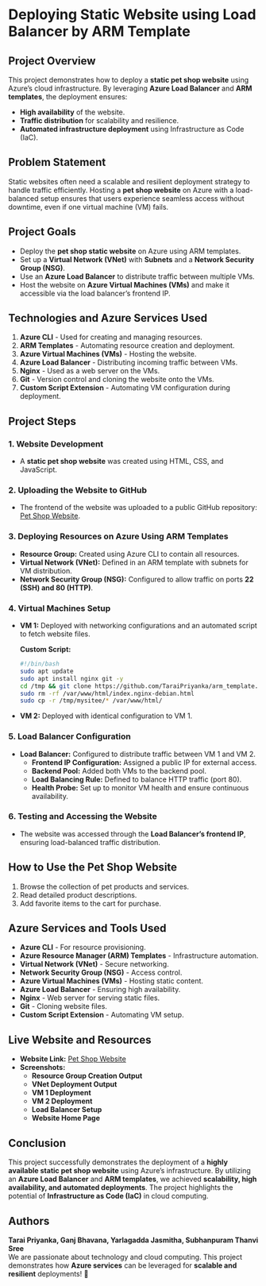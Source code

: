 # Deploying Static Website using Load Balancer by ARM Template

## Project Overview

This project demonstrates how to deploy a **static pet shop website** using Azure’s cloud infrastructure. By leveraging **Azure Load Balancer** and **ARM templates**, the deployment ensures:

- **High availability** of the website.
- **Traffic distribution** for scalability and resilience.
- **Automated infrastructure deployment** using Infrastructure as Code (IaC).

## Problem Statement

Static websites often need a scalable and resilient deployment strategy to handle traffic efficiently. Hosting a **pet shop website** on Azure with a load-balanced setup ensures that users experience seamless access without downtime, even if one virtual machine (VM) fails.

## Project Goals

- Deploy the **pet shop static website** on Azure using ARM templates.
- Set up a **Virtual Network (VNet)** with **Subnets** and a **Network Security Group (NSG)**.
- Use an **Azure Load Balancer** to distribute traffic between multiple VMs.
- Host the website on **Azure Virtual Machines (VMs)** and make it accessible via the load balancer’s frontend IP.

## Technologies and Azure Services Used

1. **Azure CLI** - Used for creating and managing resources.
2. **ARM Templates** - Automating resource creation and deployment.
3. **Azure Virtual Machines (VMs)** - Hosting the website.
4. **Azure Load Balancer** - Distributing incoming traffic between VMs.
5. **Nginx** - Used as a web server on the VMs.
6. **Git** - Version control and cloning the website onto the VMs.
7. **Custom Script Extension** - Automating VM configuration during deployment.

## Project Steps

### 1. Website Development
- A **static pet shop website** was created using HTML, CSS, and JavaScript.

### 2. Uploading the Website to GitHub
- The frontend of the website was uploaded to a public GitHub repository: [Pet Shop Website](https://github.com/TaraiPriyanka/arm_template.git).

### 3. Deploying Resources on Azure Using ARM Templates
- **Resource Group:** Created using Azure CLI to contain all resources.
- **Virtual Network (VNet):** Defined in an ARM template with subnets for VM distribution.
- **Network Security Group (NSG):** Configured to allow traffic on ports **22 (SSH) and 80 (HTTP)**.

### 4. Virtual Machines Setup
- **VM 1:** Deployed with networking configurations and an automated script to fetch website files.

  **Custom Script:**
  ```bash
  #!/bin/bash
  sudo apt update
  sudo apt install nginx git -y
  cd /tmp && git clone https://github.com/TaraiPriyanka/arm_template.git mysitee
  sudo rm -rf /var/www/html/index.nginx-debian.html
  sudo cp -r /tmp/mysitee/* /var/www/html/
  ```

- **VM 2:** Deployed with identical configuration to VM 1.

### 5. Load Balancer Configuration
- **Load Balancer:** Configured to distribute traffic between VM 1 and VM 2.
  - **Frontend IP Configuration:** Assigned a public IP for external access.
  - **Backend Pool:** Added both VMs to the backend pool.
  - **Load Balancing Rule:** Defined to balance HTTP traffic (port 80).
  - **Health Probe:** Set up to monitor VM health and ensure continuous availability.

### 6. Testing and Accessing the Website
- The website was accessed through the **Load Balancer’s frontend IP**, ensuring load-balanced traffic distribution.

## How to Use the Pet Shop Website

1. Browse the collection of pet products and services.
2. Read detailed product descriptions.
3. Add favorite items to the cart for purchase.

## Azure Services and Tools Used

- **Azure CLI** - For resource provisioning.
- **Azure Resource Manager (ARM) Templates** - Infrastructure automation.
- **Virtual Network (VNet)** - Secure networking.
- **Network Security Group (NSG)** - Access control.
- **Azure Virtual Machines (VMs)** - Hosting static content.
- **Azure Load Balancer** - Ensuring high availability.
- **Nginx** - Web server for serving static files.
- **Git** - Cloning website files.
- **Custom Script Extension** - Automating VM setup.

## Live Website and Resources

- **Website Link:** [Pet Shop Website](https://github.com/TaraiPriyanka/arm_template.git)
- **Screenshots:**
  - **Resource Group Creation Output**
  - **VNet Deployment Output**
  - **VM 1 Deployment**
  - **VM 2 Deployment**
  - **Load Balancer Setup**
  - **Website Home Page**

## Conclusion

This project successfully demonstrates the deployment of a **highly available static pet shop website** using Azure’s infrastructure. By utilizing an **Azure Load Balancer** and **ARM templates**, we achieved **scalability, high availability, and automated deployments**. The project highlights the potential of **Infrastructure as Code (IaC)** in cloud computing.

## Authors

**Tarai Priyanka, Ganj Bhavana, Yarlagadda Jasmitha, Subhanpuram Thanvi Sree**  
We are passionate about technology and cloud computing. This project demonstrates how **Azure services** can be leveraged for **scalable and resilient** deployments! 🚀


